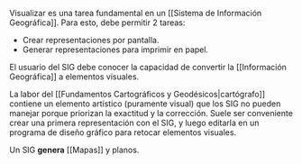 Visualizar es una tarea fundamental en un [[Sistema de Información Geográfica]]. Para esto, debe permitir 2 tareas:

- Crear representaciones por pantalla.
- Generar representaciones para imprimir en papel.

El usuario del SIG debe conocer la capacidad de convertir la [[Información Geográfica]] a elementos visuales.

La labor del [[Fundamentos Cartográficos y Geodésicos|cartógrafo]] contiene un elemento artístico (puramente visual) que los SIG no pueden manejar porque priorizan la exactitud y la corrección. Suele ser conveniente crear una primera representación con el SIG, y luego editarla en un programa de diseño gráfico para retocar elementos visuales.

Un SIG **genera** [[Mapas]] y planos.
